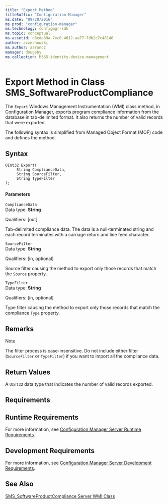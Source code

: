 ```yaml
---
title: "Export Method"
titleSuffix: "Configuration Manager"
ms.date: "09/20/2016"
ms.prod: "configuration-manager"
ms.technology: configmgr-sdk
ms.topic: conceptual
ms.assetid: d8eda89a-7ec0-4612-aa77-7db2c7c48140
author: aczechowski
ms.author: aaroncz
manager: dougeby
ms.collection: M365-identity-device-management
---
```

# Export Method in Class SMS_SoftwareProductCompliance
The `Export` Windows Management Instrumentation (WMI) class method, in Configuration Manager, exports program compliance information from the database in tab-delimited format. It also returns the number of valid records that were exported.  

 The following syntax is simplified from Managed Object Format (MOF) code and defines the method.  

## Syntax  

```  
UInt32 Export(  
     String ComplianceData,  
     String SourceFilter,  
     String TypeFilter  
);  
```  

#### Parameters  
 `ComplianceData`  
 Data type: **String**  

 Qualifiers: [out]  

 Tab-delimited compliance data. The data is a null-terminated string and each record terminates with a carriage return and line feed character.  

 `SourceFilter`  
 Data type: **String**  

 Qualifiers: [in, optional]  

 Source filter causing the method to export only those records that match the `Source` property.  

 `TypeFilter`  
 Data type: **String**  

 Qualifiers: [in, optional]  

 Type filter causing the method to export only those records that match the compliance `Type` property.  

## Remarks  

> [!NOTE]
>  The filter process is case-insensitive. Do not include either filter (`SourceFilter` or `TypeFilter`) if you want to import all the compliance data.  

## Return Values  
 A `UInt32` data type that indicates the number of valid records exported.  

## Requirements  

## Runtime Requirements  
 For more information, see [Configuration Manager Server Runtime Requirements](../../../develop/core/reqs/server-runtime-requirements.md).  

## Development Requirements  
 For more information, see [Configuration Manager Server Development Requirements](../../../develop/core/reqs/server-development-requirements.md).  

## See Also  
 [SMS_SoftwareProductCompliance Server WMI Class](../../../develop/reference/misc/sms_softwareproductcompliance-server-wmi-class.md)
